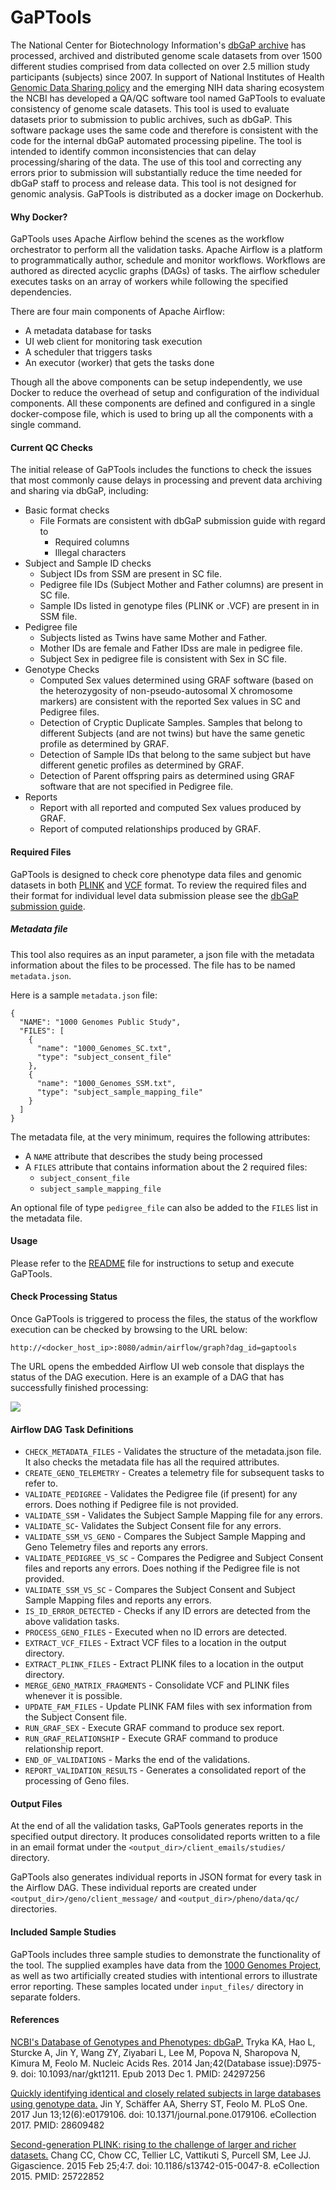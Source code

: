 # GaPTools
The National Center for Biotechnology Information's [dbGaP archive](https://www.ncbi.nlm.nih.gov/gap/) has processed, archived and distributed genome scale datasets 
from over 1500 different studies comprised from data collected on over 2.5 million study participants (subjects) since 2007. 
In support of National Institutes of Health [Genomic Data Sharing policy](https://osp.od.nih.gov/scientific-sharing/genomic-data-sharing/) and the emerging NIH data sharing ecosystem 
the NCBI has developed a QA/QC software tool named GaPTools to evaluate consistency of genome scale datasets. This tool is used to evaluate datasets 
prior to submission to public archives, such as dbGaP. This software package uses the same code and therefore is consistent with the code for the internal dbGaP automated processing pipeline. 
The tool is intended to identify common inconsistencies that can delay processing/sharing of the data. The use of this tool and correcting any errors prior to submission will substantially 
reduce the time needed for dbGaP staff to process and release data. This tool is not designed for genomic analysis. GaPTools is distributed as a docker image on Dockerhub.

#### Why Docker?
GaPTools uses Apache Airflow behind the scenes as the workflow orchestrator to perform all the validation tasks. Apache Airflow is a platform to programmatically author, schedule and monitor workflows. 
Workflows are authored as directed acyclic graphs (DAGs) of tasks. The airflow scheduler executes tasks on an array of workers while following the specified dependencies.

There are four main components of Apache Airflow:
* A metadata database for tasks
* UI web client for monitoring task execution
* A scheduler that triggers tasks
* An executor (worker) that gets the tasks done

Though all the above components can be setup independently, we use Docker to reduce the overhead of setup and configuration of the individual components. 
All these components are defined and configured in a single docker-compose file, which is used to bring up all the components with a single command.

#### Current QC Checks
The initial release of GaPTools includes the functions to check the issues that most commonly cause delays in processing and prevent data archiving and sharing via dbGaP, including:
* Basic format checks
    * File Formats are consistent with dbGaP submission guide with regard to
        * Required columns
        * Illegal characters
* Subject and Sample ID checks
    * Subject IDs from SSM are present in SC file.
    * Pedigree file IDs (Subject Mother and Father columns) are present in SC file.
    * Sample IDs listed in genotype files (PLINK or .VCF) are present in in SSM file.
* Pedigree file
    * Subjects listed as Twins have same Mother and Father.
    * Mother IDs are female and Father IDss are male in pedigree file.
    * Subject Sex in pedigree file is consistent with Sex in SC file.
* Genotype Checks
    * Computed Sex values determined using GRAF software (based on the heterozygosity of non-pseudo-autosomal X chromosome markers) are consistent with the reported Sex values in SC and Pedigree files.
    * Detection of Cryptic Duplicate Samples. Samples that belong to different Subjects (and are not twins) but have the same genetic profile as determined by GRAF.
    * Detection of Sample IDs that belong to the same subject but have different genetic profiles as determined by GRAF.
    * Detection of Parent offspring pairs as determined using GRAF software that are not specified in Pedigree file.
* Reports
    * Report with all reported and computed Sex values produced by GRAF.
    * Report of computed relationships produced by GRAF.

#### Required Files
GaPTools is designed to check core phenotype data files and genomic datasets in both [PLINK](https://www.cog-genomics.org/plink/1.9/formats) and [VCF](https://en.wikipedia.org/wiki/Variant_Call_Format) format. 
To review the required files and their format for individual level data submission please see the [dbGaP submission guide](https://www.ncbi.nlm.nih.gov/gap/docs/submissionguide/).

##### Metadata file
This tool also requires as an input parameter, a json file with the metadata information about the files to be processed. The file has to be named `metadata.json`. 

Here is a sample `metadata.json` file:
```
{
  "NAME": "1000 Genomes Public Study",
  "FILES": [
    {
      "name": "1000_Genomes_SC.txt",
      "type": "subject_consent_file"
    },
    {
      "name": "1000_Genomes_SSM.txt",
      "type": "subject_sample_mapping_file"
    }
  ]
}

``` 

The metadata file, at the very minimum, requires the following attributes:
* A `NAME` attribute that describes the study being processed
* A `FILES` attribute that contains information about the 2 required files:
    * `subject_consent_file`
    * `subject_sample_mapping_file`

An optional file of type `pedigree_file` can also be added to the `FILES` list in the metadata file.

#### Usage
Please refer to the [README](README.md) file for instructions to setup and execute GaPTools.

#### Check Processing Status
Once GaPTools is triggered to process the files, the status of the workflow execution can be checked by browsing to the URL below:
```
http://<docker_host_ip>:8080/admin/airflow/graph?dag_id=gaptools
```
The URL opens the embedded Airflow UI web console that displays the status of the DAG execution. Here is an example of a DAG that has successfully finished processing:

![](images/gaptools_dag.png)

 #### Airflow DAG Task Definitions
* `CHECK_METADATA_FILES` - Validates the structure of the metadata.json file. It also checks the metadata file has all the required attributes.
* `CREATE_GENO_TELEMETRY` - Creates a telemetry file for subsequent tasks to refer to.
* `VALIDATE_PEDIGREE` - Validates the Pedigree file (if present) for any errors. Does nothing if Pedigree file is not provided.
* `VALIDATE_SSM` - Validates the Subject Sample Mapping file for any errors.
* `VALIDATE_SC`- Validates the Subject Consent file for any errors.
* `VALIDATE_SSM_VS_GENO` - Compares the Subject Sample Mapping and Geno Telemetry files and reports any errors.
* `VALIDATE_PEDIGREE_VS_SC` - Compares the Pedigree and Subject Consent files and reports any errors. Does nothing if the Pedigree file is not provided.
* `VALIDATE_SSM_VS_SC` - Compares the Subject Consent and Subject Sample Mapping files and reports any errors.
* `IS_ID_ERROR_DETECTED` - Checks if any ID errors are detected from the above validation tasks.
* `PROCESS_GENO_FILES` - Executed when no ID errors are detected.
* `EXTRACT_VCF_FILES` - Extract VCF files to a location in the output directory.
* `EXTRACT_PLINK_FILES` - Extract PLINK files to a location in the output directory.
* `MERGE_GENO_MATRIX_FRAGMENTS` - Consolidate VCF and PLINK files whenever it is possible.
* `UPDATE_FAM_FILES` - Update PLINK FAM files with sex information from the Subject Consent file.
* `RUN_GRAF_SEX` - Execute GRAF command to produce sex report.
* `RUN_GRAF_RELATIONSHIP` - Execute GRAF command to produce relationship report.
* `END_OF_VALIDATIONS` - Marks the end of the validations.
* `REPORT_VALIDATION_RESULTS` - Generates a consolidated report of the processing of Geno files.


#### Output Files
At the end of all the validation tasks, GaPTools generates reports in the specified output directory. It produces consolidated reports written to a file in an email format under the `<output_dir>/client_emails/studies/` directory.

GaPTools also generates individual reports in JSON format for every task in the Airflow DAG. These individual reports are created under `<output_dir>/geno/client_message/` and `<output_dir>/pheno/data/qc/` directories.

#### Included Sample Studies
GaPTools includes three sample studies to demonstrate the functionality of the tool. 
The supplied examples have data from the [1000 Genomes Project](https://www.internationalgenome.org/), 
as well as two artificially created studies with intentional errors to illustrate error reporting. 
These samples located under `input_files/` directory in separate folders.

#### References
[NCBI's Database of Genotypes and Phenotypes: dbGaP.](https://pubmed.ncbi.nlm.nih.gov/24297256/)
Tryka KA, Hao L, Sturcke A, Jin Y, Wang ZY, Ziyabari L, Lee M, Popova N, Sharopova N, Kimura M, Feolo M.
Nucleic Acids Res. 2014 Jan;42(Database issue):D975-9. doi: 10.1093/nar/gkt1211. Epub 2013 Dec 1.
PMID: 24297256

[Quickly identifying identical and closely related subjects in large databases using genotype data.](https://pubmed.ncbi.nlm.nih.gov/28609482/)
Jin Y, Schäffer AA, Sherry ST, Feolo M.
PLoS One. 2017 Jun 13;12(6):e0179106. doi: 10.1371/journal.pone.0179106. eCollection 2017.
PMID: 28609482

[Second-generation PLINK: rising to the challenge of larger and richer datasets.](https://pubmed.ncbi.nlm.nih.gov/25722852/)
Chang CC, Chow CC, Tellier LC, Vattikuti S, Purcell SM, Lee JJ.
Gigascience. 2015 Feb 25;4:7. doi: 10.1186/s13742-015-0047-8. eCollection 2015.
PMID: 25722852




